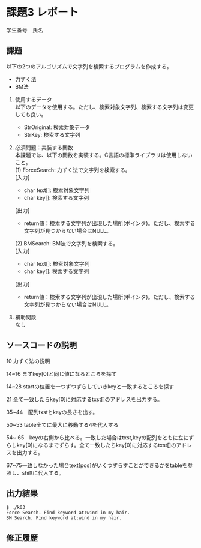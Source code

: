 # 課題3 レポート
学生番号　氏名


## 課題  

以下の2つのアルゴリズムで文字列を検索するプログラムを作成する。  
- 力ずく法
- BM法

1. 使用するデータ  
以下のデータを使用する。ただし、検索対象文字列、検索する文字列は変更しても良い。  
    - StrOriginal: 検索対象データ
    - StrKey: 検索する文字列

2. 必須問題：実装する関数  
本課題では、以下の関数を実装する。C言語の標準ライブラリは使用しないこと。  
    (1) ForceSearch: 力ずく法で文字列を検索する。  
    [入力]  
    - char text[]: 検索対象文字列  
    - char key[]: 検索する文字列  

    [出力]  
    - return値：検索する文字列が出現した場所(ポインタ)。ただし、検索する文字列が見つからない場合はNULL。  

    (2) BMSearch: BM法で文字列を検索する。  
    [入力]  
    - char text[]: 検索対象文字列  
    - char key[]: 検索する文字列  
 
    [出力]  
    - return値：検索する文字列が出現した場所(ポインタ)。ただし、検索する文字列が見つからない場合はNULL。  

3. 補助関数  
なし

## ソースコードの説明
10 力ずく法の説明

14~16 まずkey[0]と同じ値になるところを探す

14~28 startの位置を一つずつずらしていきkeyと一致するところを探す

21 全て一致したらkey[0]に対応するtxst[]のアドレスを出力する。

35~44　配列txstとkeyの長さを出す。

50~53 table全てに最大に移動する4を代入する

54~ 65　keyの右側から比べる。一致した場合はtxst,keyの配列をともに左にずらしkey[0]になるまでずらす。全て一致したらkey[0]に対応するtxst[]のアドレスを出力する。

67~75一致しなかった場合text[pos]がいくつずらすことができるかをtableを参照し、shiftに代入する。


## 出力結果

```
$ ./k03
Force Search. Find keyword at:wind in my hair.
BM Search. Find keyword at:wind in my hair.

```

## 修正履歴

